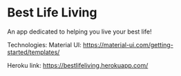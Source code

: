 # Best Life Living

An app dedicated to helping you live your best life!

Technologies:
  Material UI: https://material-ui.com/getting-started/templates/


Heroku link:
https://bestlifeliving.herokuapp.com/

